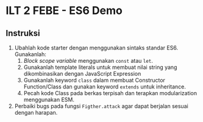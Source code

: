 # ILT 2 FEBE - ES6 Demo

## Instruksi

1. Ubahlah kode starter dengan menggunakan sintaks standar ES6. Gunakanlah:
   1. *Block scope variable* menggunakan `const` atau `let`.
   2. Gunakanlah template literals untuk membuat nilai string yang dikombinasikan dengan JavaScript Expression
   3. Gunakanlah keyword `class` dalam membuat Constructor Function/Class dan gunakan keyword `extends` untuk inheritance.
   4. Pecah kode Class pada berkas terpisah dan terapkan modularization menggunakan ESM.
2. Perbaiki bugs pada fungsi `Figther.attack` agar dapat berjalan sesuai dengan harapan. 
